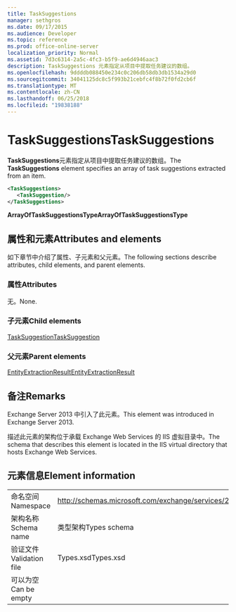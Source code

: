 ```yaml
---
title: TaskSuggestions
manager: sethgros
ms.date: 09/17/2015
ms.audience: Developer
ms.topic: reference
ms.prod: office-online-server
localization_priority: Normal
ms.assetid: 7d3c6314-2a5c-4fc3-b5f9-ae6d4946aac3
description: TaskSuggestions 元素指定从项目中提取任务建议的数组。
ms.openlocfilehash: 9ddddb088450e234c0c206db58db3db1534a29d0
ms.sourcegitcommit: 34041125dc8c5f993b21cebfc4f8b72f0fd2cb6f
ms.translationtype: MT
ms.contentlocale: zh-CN
ms.lasthandoff: 06/25/2018
ms.locfileid: "19838188"
---
```

# <a name="tasksuggestions"></a><span data-ttu-id="a462d-103">TaskSuggestions</span><span class="sxs-lookup"><span data-stu-id="a462d-103">TaskSuggestions</span></span>

<span data-ttu-id="a462d-104">**TaskSuggestions**元素指定从项目中提取任务建议的数组。</span><span class="sxs-lookup"><span data-stu-id="a462d-104">The **TaskSuggestions** element specifies an array of task suggestions extracted from an item.</span></span> 
  
```XML
<TaskSuggestions>
   <TaskSuggestion/>
</TaskSuggestions>
```

<span data-ttu-id="a462d-105">**ArrayOfTaskSuggestionsType**</span><span class="sxs-lookup"><span data-stu-id="a462d-105">**ArrayOfTaskSuggestionsType**</span></span>

## <a name="attributes-and-elements"></a><span data-ttu-id="a462d-106">属性和元素</span><span class="sxs-lookup"><span data-stu-id="a462d-106">Attributes and elements</span></span>

<span data-ttu-id="a462d-107">如下章节中介绍了属性、子元素和父元素。</span><span class="sxs-lookup"><span data-stu-id="a462d-107">The following sections describe attributes, child elements, and parent elements.</span></span>
  
### <a name="attributes"></a><span data-ttu-id="a462d-108">属性</span><span class="sxs-lookup"><span data-stu-id="a462d-108">Attributes</span></span>

<span data-ttu-id="a462d-109">无。</span><span class="sxs-lookup"><span data-stu-id="a462d-109">None.</span></span>
  
### <a name="child-elements"></a><span data-ttu-id="a462d-110">子元素</span><span class="sxs-lookup"><span data-stu-id="a462d-110">Child elements</span></span>

[<span data-ttu-id="a462d-111">TaskSuggestion</span><span class="sxs-lookup"><span data-stu-id="a462d-111">TaskSuggestion</span></span>](tasksuggestion.md)
  
### <a name="parent-elements"></a><span data-ttu-id="a462d-112">父元素</span><span class="sxs-lookup"><span data-stu-id="a462d-112">Parent elements</span></span>

[<span data-ttu-id="a462d-113">EntityExtractionResult</span><span class="sxs-lookup"><span data-stu-id="a462d-113">EntityExtractionResult</span></span>](entityextractionresult.md)
  
## <a name="remarks"></a><span data-ttu-id="a462d-114">备注</span><span class="sxs-lookup"><span data-stu-id="a462d-114">Remarks</span></span>

<span data-ttu-id="a462d-115">Exchange Server 2013 中引入了此元素。</span><span class="sxs-lookup"><span data-stu-id="a462d-115">This element was introduced in Exchange Server 2013.</span></span>
  
<span data-ttu-id="a462d-116">描述此元素的架构位于承载 Exchange Web Services 的 IIS 虚拟目录中。</span><span class="sxs-lookup"><span data-stu-id="a462d-116">The schema that describes this element is located in the IIS virtual directory that hosts Exchange Web Services.</span></span>
  
## <a name="element-information"></a><span data-ttu-id="a462d-117">元素信息</span><span class="sxs-lookup"><span data-stu-id="a462d-117">Element information</span></span>

|||
|:-----|:-----|
|<span data-ttu-id="a462d-118">命名空间</span><span class="sxs-lookup"><span data-stu-id="a462d-118">Namespace</span></span>  <br/> |http://schemas.microsoft.com/exchange/services/2006/types  <br/> |
|<span data-ttu-id="a462d-119">架构名称</span><span class="sxs-lookup"><span data-stu-id="a462d-119">Schema name</span></span>  <br/> |<span data-ttu-id="a462d-120">类型架构</span><span class="sxs-lookup"><span data-stu-id="a462d-120">Types schema</span></span>  <br/> |
|<span data-ttu-id="a462d-121">验证文件</span><span class="sxs-lookup"><span data-stu-id="a462d-121">Validation file</span></span>  <br/> |<span data-ttu-id="a462d-122">Types.xsd</span><span class="sxs-lookup"><span data-stu-id="a462d-122">Types.xsd</span></span>  <br/> |
|<span data-ttu-id="a462d-123">可以为空</span><span class="sxs-lookup"><span data-stu-id="a462d-123">Can be empty</span></span>  <br/> ||
   

